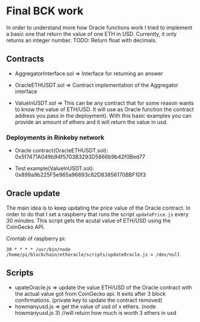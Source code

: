 # Final BCK work

In order to understand more how Oracle functions work I tried to implement a basic one that return the value of one ETH in USD.
Currently, it only returns an integer number. TODO: Return float with decimals.

## Contracts

- AggregatorInterface.sol => Interface for returning an answer

- OracleETHUSDT.sol => Contract implementation of the Aggregator interface

- ValueInUSDT.sol => This can be any contract that for some reason wants to know the value of ETH/USD. It will use as Oracle function the contract address you pass in the deployment). With this basic examples you can provide an amount of ethers and it will return the value in usd.

### Deployments in Rinkeby network

- Oracle contract(OracleETHUSDT.sol): 0x5f7471A049b94f5703B3293D5866b9b42f0Bed77

- Test example(ValueInUSDT.sol): 0x899a9b225F5e965a96693c82D83856170BBF10f3

## Oracle update

The main idea is to keep updating the price value of the Oracle contract. In order to do that I set a raspberry that runs the script `updatePrice.js` every 30 minutes. This script gets the acutal value of ETH/USD using the CoinGecko API.

Crontab of raspberry pi:

```
30 * * * * /usr/bin/node /home/pi/blockchain/ethoracle/scripts/updateOracle.js > /dev/null
```

## Scripts

- upateOracle.js => update the value ETH/USD of the Oracle contract with the actual value got from CoinGecko api. It exits after 3 block confirmations. (private key to update the contract removed)
- howmanyusd.js => get the value of usd of x ethers. (node howmanyusd.js 3) //will return how much is worth 3 ethers in usd

